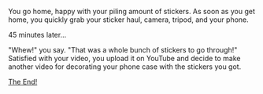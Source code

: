 You go home, happy with your piling amount of stickers. As soon as you get home, you quickly grab your sticker haul, camera, tripod, and your phone.

45 minutes later...

"Whew!" you say. "That was a whole bunch of stickers to go through!"
Satisfied with your video, you upload it on YouTube and decide to make another video for decorating your phone case with the stickers you got.

[The End!](./the-end.md)

